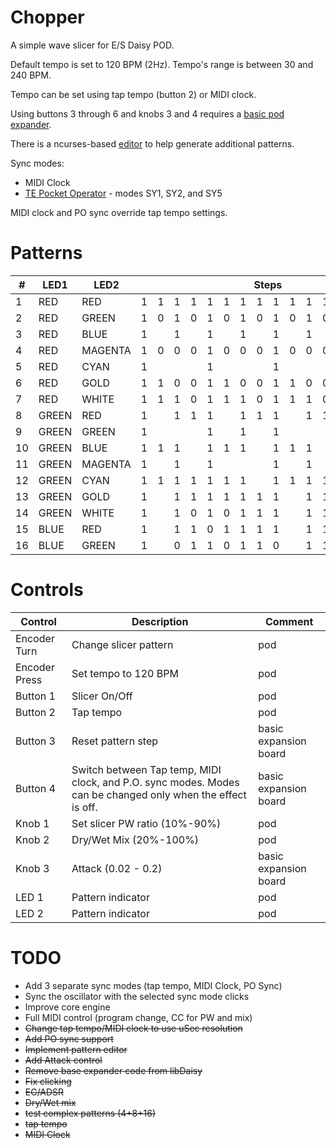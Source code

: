 # Chopper

A simple wave slicer for E/S Daisy POD.

Default tempo is set to 120 BPM (2Hz). Tempo's range is between 30 and 240 BPM.

Tempo can be set using tap tempo (button 2) or MIDI clock.

Using buttons 3 through 6 and knobs 3 and 4 requires a [basic pod expander](https://github.com/KnightHill/daisy-basic-expander).

There is a ncurses-based [editor](https://github.com/KnightHill/chopper-pattern-editor) to help generate additional patterns.

Sync modes:
- MIDI Clock 
- [TE Pocket Operator](https://teenage.engineering/guides/po-33/en) - modes SY1, SY2, and SY5

MIDI clock and PO sync override tap tempo settings.

# Patterns

<table>
<thead>
    <tr>
        <th>#</th>
        <th>LED1</th>
        <th>LED2</th>
        <th colspan="16">Steps</th>
    </tr>
</thead>
<tbody>

<tr>
<td>1</td>
<td>RED</td>
<td>RED</td>
<td>1</td><td>1</td><td>1</td><td>1</td><td>1</td><td>1</td><td>1</td><td>1</td><td>1</td><td>1</td><td>1</td><td>1</td><td>1</td><td>1</td><td>1</td><td>1</td>
</tr>

<tr>
<td>2</td>
<td>RED</td>
<td>GREEN</td>
<td>1</td><td>0</td><td>1</td><td>0</td><td>1</td><td>0</td><td>1</td><td>0</td><td>1</td><td>0</td><td>1</td><td>0</td><td>1</td><td>0</td><td>1</td><td>0</td>
</tr>

<tr>
<td>3</td>
<td>RED</td>
<td>BLUE</td>
<td colspan="2">1</td><td colspan="2">1</td><td colspan="2">1</td><td colspan="2">1</td><td colspan="2">1</td><td colspan="2">1</td><td colspan="2">1</td><td colspan="2">1</td>
</tr>

<tr>
<td>4</td>
<td>RED</td>
<td>MAGENTA</td>
<td>1</td><td>0</td><td>0</td><td>0</td><td>1</td><td>0</td><td>0</td><td>0</td><td>1</td><td>0</td><td>0</td><td>0</td><td>1</td><td>0</td><td>0</td><td>0</td>
</tr>

<tr>
<td>5</td>
<td>RED</td>
<td>CYAN</td>
<td colspan="4">1</td><td colspan="4">1</td><td colspan="4">1</td><td colspan="4">1</td>
</tr>

<tr>
<td>6</td>
<td>RED</td>
<td>GOLD</td>
<td>1</td><td>1</td><td>0</td><td>0</td><td>1</td><td>1</td><td>0</td><td>0</td><td>1</td><td>1</td><td>0</td><td>0</td><td>1</td><td>1</td><td>0</td><td>0</td>
</tr>

<tr>
<td>7</td>
<td>RED</td>
<td>WHITE</td>
<td>1</td><td>1</td><td>1</td><td>0</td><td>1</td><td>1</td><td>1</td><td>0</td><td>1</td><td>1</td><td>1</td><td>0</td><td>1</td><td>1</td><td>1</td><td>0</td>
</tr>

<tr>
<td>8</td>
<td>GREEN</td>
<td>RED</td>
<td colspan="2">1</td><td>1</td><td>1</td>
<td colspan="2">1</td><td>1</td><td>1</td>
<td colspan="2">1</td><td>1</td><td>1</td>
<td colspan="2">1</td><td>1</td><td>1</td>
</tr>

<tr>
<td>9</td>
<td>GREEN</td>
<td>GREEN</td>
<td colspan="4">1</td><td colspan="2">1</td><td colspan="2">1</td>
<td colspan="4">1</td><td colspan="2">1</td><td colspan="2">1</td>
</tr>

<tr>
<td>10</td>
<td>GREEN</td>
<td>BLUE</td>
<td>1</td><td>1</td><td colspan="2">1</td>
<td>1</td><td>1</td><td colspan="2">1</td>
<td>1</td><td>1</td><td colspan="2">1</td>
<td>1</td><td>1</td><td colspan="2">1</td>
</tr>

<tr>
<td>11</td>
<td>GREEN</td>
<td>MAGENTA</td>
<td colspan="2">1</td><td colspan="2">1</td><td colspan="4">1</td>
<td colspan="2">1</td><td colspan="2">1</td><td colspan="4">1</td>
</tr>

<tr>
<td>12</td>
<td>GREEN</td>
<td>CYAN</td>
<td>1</td><td>1</td><td>1</td><td>1</td>
<td>1</td><td>1</td><td colspan="2">1</td>
<td>1</td><td>1</td><td>1</td><td>1</td>
<td>1</td><td>1</td><td colspan="2">1</td>
</tr>

<tr>
<td>13</td>
<td>GREEN</td>
<td>GOLD</td>
<td colspan="2">1</td><td>1</td><td>1</td>
<td>1</td><td>1</td><td>1</td><td>1</td>
<td colspan="2">1</td><td>1</td><td>1</td>
<td>1</td><td>1</td><td>1</td><td>1</td>
</tr>

<tr>
<td>14</td>
<td>GREEN</td>
<td>WHITE</td>
<td colspan="2">1</td><td>1</td><td>0</td>
<td>1</td><td>0</td><td>1</td><td>1</td>
<td colspan="2">1</td><td>1</td><td>1</td>
<td>1</td><td>1</td><td>1</td><td>1</td>
</tr>

<tr>
<td>15</td>
<td>BLUE</td>
<td>RED</td>
<td colspan="2">1</td><td>1</td><td>1</td>
<td>0</td><td>1</td><td>1</td><td>1</td>
<td colspan="2">1</td><td>1</td><td>1</td>
<td>0</td><td>1</td><td>0</td><td>1</td>
</tr>

<tr>
<td>16</td>
<td>BLUE</td>
<td>GREEN</td>
<td colspan="2">1</td><td>0</td><td>1</td>
<td>1</td><td>0</td><td>1</td><td>1</td>
<td colspan="2">0</td><td>1</td><td>1</td>
<td>0</td><td>1</td><td>0</td><td>1</td>
</tr>

</tbody>
</table>

# Controls

| Control | Description | Comment |
| --- | --- | --- |
| Encoder Turn | Change slicer pattern | pod |
| Encoder Press | Set tempo to 120 BPM | pod |
| Button 1 | Slicer On/Off | pod |
| Button 2 | Tap tempo | pod |
| Button 3 | Reset pattern step | basic expansion board |
| Button 4 | Switch between Tap temp, MIDI clock, and P.O. sync modes. Modes can be changed only when the effect is off. | basic expansion board |
| Knob 1 | Set slicer PW ratio (10%-90%) | pod |
| Knob 2 | Dry/Wet Mix (20%-100%) | pod |
| Knob 3 | Attack (0.02 - 0.2) | basic expansion board |
| LED 1 | Pattern indicator | pod |
| LED 2 | Pattern indicator | pod |

# TODO

- Add 3 separate sync modes (tap tempo, MIDI Clock, PO Sync)
- Sync the oscillator with the selected sync mode clicks
- Improve core engine
- Full MIDI control (program change, CC for PW and mix)
- ~~Change tap tempo/MIDI clock to use uSec resolution~~
- ~~Add PO sync support~~
- ~~Implement pattern editor~~
- ~~Add Attack control~~
- ~~Remove base expander code from libDaisy~~
- ~~Fix clicking~~ 
- ~~EG/ADSR~~
- ~~Dry/Wet mix~~
- ~~test complex patterns (4+8+16)~~
- ~~tap tempo~~
- ~~MIDI Clock~~
